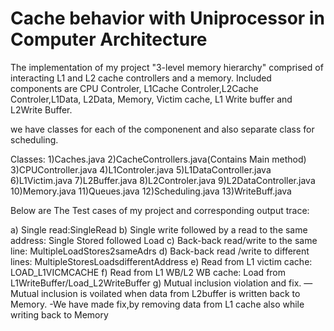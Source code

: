# Cache behavior with Uniprocessor in Computer Architecture 
The implementation of my project "3-level memory hierarchy" comprised of interacting L1 and L2 cache controllers and a memory.
Included components are CPU Controler, L1Cache Controler,L2Cache Controler,L1Data, L2Data, Memory, Victim cache, L1 Write buffer and L2Write Buffer.

we have classes for each of the componenent and also separate class for scheduling.

Classes:
1)Caches.java
2)CacheControllers.java(Contains Main method)
3)CPUController.java
4)L1Controler.java
5)L1DataController.java
6)L1Victim.java
7)L2Buffer.java
8)L2Controler.java
9)L2DataController.java
10)Memory.java
11)Queues.java
12)Scheduling.java
13)WriteBuff.java


Below are The Test cases of my project and corresponding output trace:

a)	Single read:SingleRead
b)	Single write followed by a read to the same address: Single Stored followed Load
c)	Back-back read/write to the same line: MultipleLoadStores2sameAdrs
d)	Back-back read /write to different lines: MultipleStoresLoadsdifferentAddress
e)	Read from L1 victim cache: LOAD_L1VICMCACHE
f)	Read from L1 WB/L2 WB cache: Load from L1WriteBuffer/Load_L2WriteBuffer
g)	Mutual inclusion violation and fix.
	—Mutual inclusion is voilated when data from L2buffer is written back to Memory.
	-We have made fix,by removing data from L1 cache also while writing back to Memory
